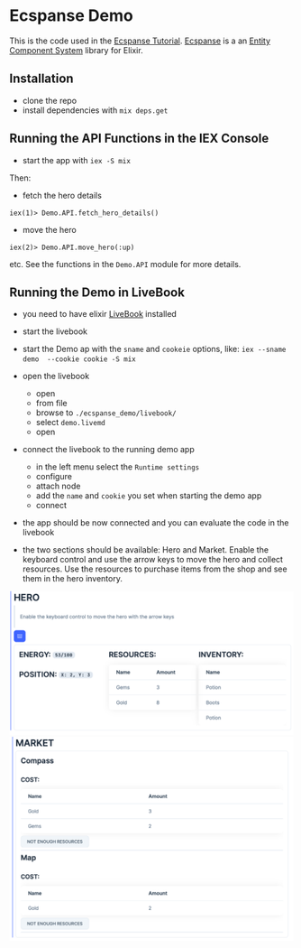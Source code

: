 # Ecspanse Demo

This is the code used in the [Ecspanse Tutorial](https://hexdocs.pm/ecspanse/tutorial.html). [Ecspanse](https://hexdocs.pm/ecspanse/Ecspanse.html) is a an [Entity Component System](https://en.wikipedia.org/wiki/Entity_component_system) library for Elixir.

## Installation

- clone the repo
- install dependencies with `mix deps.get`

## Running the API Functions in the IEX Console

- start the app with `iex -S mix`

Then:

- fetch the hero details

```iex
iex(1)> Demo.API.fetch_hero_details()
```

- move the hero

```iex
iex(2)> Demo.API.move_hero(:up)
```

etc. See the functions in the `Demo.API` module for more details.

## Running the Demo in LiveBook

- you need to have elixir [LiveBook](https://livebook.dev/) installed
- start the livebook
- start the Demo ap with the `sname` and `cookeie` options, like: `iex --sname demo  --cookie cookie -S mix`

- open the livebook

  - open
  - from file
  - browse to `./ecspanse_demo/livebook/`
  - select `demo.livemd`
  - open

- connect the livebook to the running demo app
  - in the left menu select the `Runtime settings`
  - configure
  - attach node
  - add the `name` and `cookie` you set when starting the demo app
  - connect
- the app should be now connected and you can evaluate the code in the livebook
- the two sections should be available: Hero and Market. Enable the keyboard control and use the arrow keys to move the hero and collect resources. Use the resources to purchase items from the shop and see them in the hero inventory.

![hero](./livebook/hero.png)
![market](./livebook/market.png)

